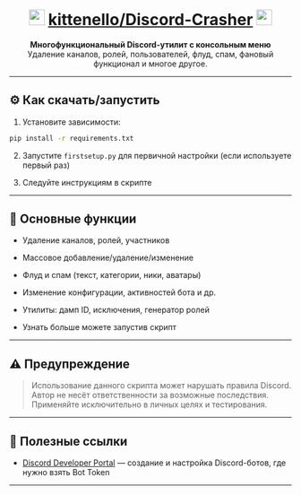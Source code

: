 <div align="center">

# <img src="https://cdn-icons-png.flaticon.com/128/5968/5968756.png" height=28 /> <a href="https://github.com/kittenello/">kittenello</a><a href="https://github.com/kittenello/Discord-Crasher">/Discord-Crasher</a> <img src="https://cdn-icons-png.flaticon.com/128/2111/2111370.png" height=28 />

**Многофункциональный Discord-утилит с консольным меню**  
Удаление каналов, ролей, пользователей, флуд, спам, фановый функционал и многое другое.

</div>

---

## ⚙️ Как скачать/запустить

1. Установите зависимости:

```bash
pip install -r requirements.txt
```

2. Запустите `firstsetup.py` для первичной настройки (если используете первый раз)

3. Следуйте инструкциям в скрипте

---

## 🧩 Основные функции

- Удаление каналов, ролей, участников
- Массовое добавление/удаление/изменение
- Флуд и спам (текст, категории, ники, аватары)
- Изменение конфигурации, активностей бота и др.
- Утилиты: дамп ID, исключения, генератор ролей

- Узнать больше можете запустив скрипт
---

## ⚠️ Предупреждение

> Использование данного скрипта может нарушать правила Discord.  
> Автор не несёт ответственности за возможные последствия.  
> Применяйте исключительно в личных целях и тестирования.

---

## 🔗 Полезные ссылки

- [Discord Developer Portal](https://discord.com/developers/applications) — создание и настройка Discord-ботов, где нужно взять Bot Token
---
